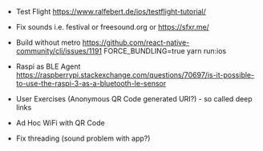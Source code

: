 
+ Test Flight
   https://www.ralfebert.de/ios/testflight-tutorial/


+ Fix sounds
   i.e. festival or freesound.org or https://sfxr.me/

+ Build without metro
  https://github.com/react-native-community/cli/issues/1191
FORCE_BUNDLING=true yarn run:ios

+ Raspi as BLE Agent
  https://raspberrypi.stackexchange.com/questions/70697/is-it-possible-to-use-the-raspi-3-as-a-bluetooth-le-sensor

+ User Exercises (Anonymous QR Code generated URI?) - so called deep links 

+ Ad Hoc WiFi with QR Code
+ Fix threading (sound problem with app?)